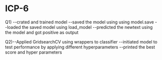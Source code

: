 # ICP-6

Q1) --crated and trained model
    --saved the model using using model.save
    --loaded the saved model using load_model
    --predicted the newtext using the model and got positive as output


Q2)--Applied GridsearchCV using wrappers to classifier
   --initiated model to test performance by applying different hyperparameters
   --printed the best score and hyper parameters
